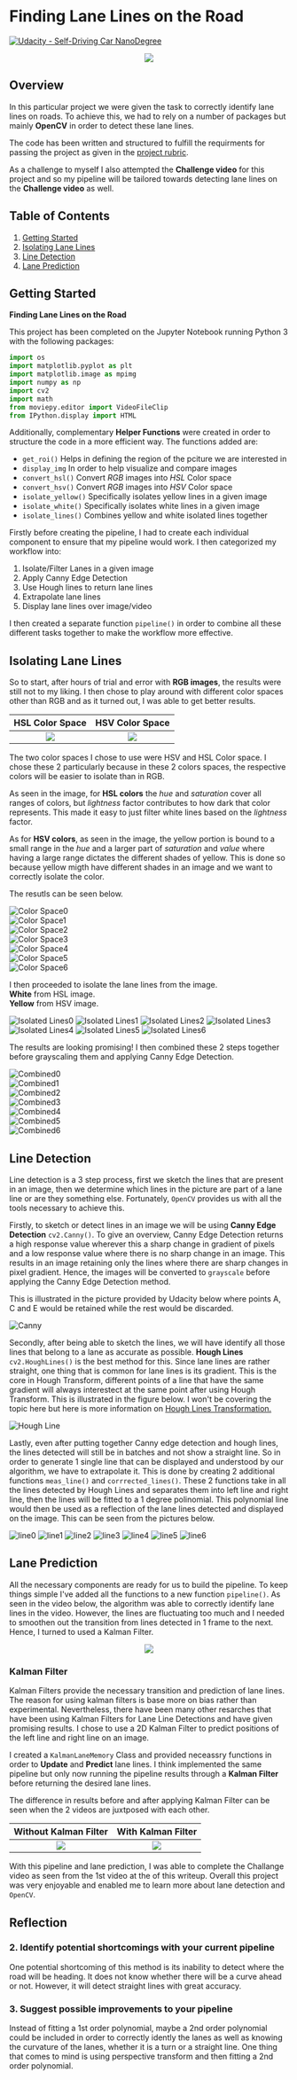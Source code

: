 # **Finding Lane Lines on the Road** 
[![Udacity - Self-Driving Car NanoDegree](https://s3.amazonaws.com/udacity-sdc/github/shield-carnd.svg)](http://www.udacity.com/drive)

<p align="center">
    <img src="readme_files/challenge.gif">
</p>

Overview
---

In this particular project we were given the task to correctly identify lane lines on roads.  To achieve this, we had to rely on a number of packages but mainly **OpenCV** in order to detect these lane lines.

The code has been written and structured to fulfill the requirments for passing the project as given in the [project rubric](https://review.udacity.com/#!/rubrics/322/view). 

As a challenge to myself I also attempted the **Challenge video** for this project and so my pipeline will be tailored towards detecting lane lines on the **Challenge video** as well.


Table of Contents
---

1. [Getting Started](#getting-started)
2. [Isolating Lane Lines](#isolating-lane-lines)
3. [Line Detection](#line-detection)
4. [Lane Prediction](#lane-prediction)


Getting Started
---

**Finding Lane Lines on the Road**

This project has been completed on the Jupyter Notebook running Python 3 with the following packages:

```python
import os
import matplotlib.pyplot as plt
import matplotlib.image as mpimg
import numpy as np
import cv2
import math
from moviepy.editor import VideoFileClip
from IPython.display import HTML
```

Additionally, complementary **Helper Functions** were created in order to structure the code in a more efficient way.  The functions added are:

- `get_roi()` Helps in defining the region of the pciture we are interested in  
- `display_img` In order to help visualize and compare images  
- `convert_hsl()` Convert _RGB_ images into _HSL_ Color space  
- `convert_hsv()` Convert _RGB_ images into _HSV_ Color space  
- `isolate_yellow()` Specifically isolates yellow lines in a given image  
- `isolate_white()` Specifically isolates white lines in a given image  
- `isolate_lines()` Combines yellow and white isolated lines together  

Firstly before creating the pipeline, I had to create each individual component to ensure that my pipeline would work.  I then categorized my workflow into:  

1. Isolate/Filter Lanes in a given image  
2. Apply Canny Edge Detection  
3. Use Hough lines to return lane lines  
4. Extrapolate lane lines  
5. Display lane lines over image/video  

I then created a separate function `pipeline()` in order to combine all these different tasks together to make the workflow more effective.  


Isolating Lane Lines
---

So to start, after hours of trial and error with **RGB images**, the results were still not to my liking.  I then chose to play around with different color spaces other than RGB and as it turned out, I was able to get better results.  

HSL Color Space            |  HSV Color Space
:-------------------------:|:-------------------------:
![](readme_files/hsl.png)  |  ![](readme_files/hsv.png)

The two color spaces I chose to use were HSV and HSL Color space.  I chose these 2 particularly because in these 2 colors spaces, the respective colors will be easier to isolate than in RGB.  

As seen in the image, for **HSL colors** the *hue* and *saturation* cover all ranges of colors, but *lightness* factor contributes to how dark that color represents.  This made it easy to just filter white lines based on the *lightness* factor.

As for **HSV colors**, as seen in the image, the yellow portion is bound to a small range in the *hue* and a larger part of *saturation* and *value* where having a large range dictates the different shades of yellow.  This is done so because yellow migth have different shades in an image and we want to correctly isolate the color.

The resutls can be seen below.

![Color Space0](readme_files/Color_Space0.png)  
![Color Space1](readme_files/Color_Space1.png)  
![Color Space2](readme_files/Color_Space2.png)  
![Color Space3](readme_files/Color_Space3.png)  
![Color Space4](readme_files/Color_Space4.png)  
![Color Space5](readme_files/Color_Space5.png)  
![Color Space6](readme_files/Color_Space6.png)

I then proceeded to isolate the lane lines from the image.  
**White** from HSL image.  
**Yellow** from HSV image.  

![Isolated Lines0](readme_files/Isolated_Lines0.png)
![Isolated Lines1](readme_files/Isolated_Lines1.png)
![Isolated Lines2](readme_files/Isolated_Lines2.png)
![Isolated Lines3](readme_files/Isolated_Lines3.png)
![Isolated Lines4](readme_files/Isolated_Lines4.png)
![Isolated Lines5](readme_files/Isolated_Lines5.png)
![Isolated Lines6](readme_files/Isolated_Lines6.png)

The results are looking promising!  I then combined these 2 steps together before grayscaling them and applying Canny Edge Detection.

![Combined0](readme/Combined0.png)  
![Combined1](readme/Combined1.png)  
![Combined2](readme/Combined2.png)  
![Combined3](readme/Combined3.png)  
![Combined4](readme/Combined4.png)  
![Combined5](readme/Combined5.png)  
![Combined6](readme/Combined6.png)  


Line Detection
---

Line detection is a 3 step process, first we sketch the lines that are present in an image, then we determine which lines in the picture are part of a lane line or are they something else.  Fortunately, `OpenCV` provides us with all the tools necessary to achieve this.

Firstly, to sketch or detect lines in an image we will be using **Canny Edge Detection** `cv2.Canny()`.  To give an overview, Canny Edge Detection returns a high response value wherever this a sharp change in gradient of pixels and a low response value where there is no sharp change in an image.  This results in an image retaining only the lines where there are sharp changes in pixel gradient.  Hence, the images will be converted to `grayscale` before applying the Canny Edge Detection method.

This is illustrated in the picture provided by Udacity below where points A, C and E would be retained while the rest would be discarded.

![Canny](readme_files/canny1.png)

Secondly, after being able to sketch the lines, we will have identify all those lines that belong to a lane as accurate as possible.  **Hough Lines** `cv2.HoughLines()` is the best method for this.  Since lane lines are rather straight, one thing that is common for lane lines is its gradient.  This is the core in Hough Transform, different points of a line that have the same gradient will always interestect at the same point after using Hough Transform.  This is illustrated in the figure below.  I won't be covering the topic here but here is more information on [Hough Lines Transformation.](https://medium.com/@tomasz.kacmajor/hough-lines-transform-explained-645feda072ab)

![Hough Line](readme_files/HL.jpg)

Lastly, even after putting together Canny edge detection and hough lines, the lines detected will still be in batches and not show a straight line.  So in order to generate 1 single line that can be displayed and understood by our algorithm, we have to extrapolate it.  This is done by creating 2 additional functions `meas_line()` and `corrrected_lines()`.  These 2 functions take in all the lines detected by Hough Lines and separates them into left line and right line, then the lines will be fitted to a 1 degree polinomial.  This polynomial line would then be used as a reflection of the lane lines detected and displayed on the image.  This can be seen from the pictures below.

![line0](test_images_output/challenge_4s.png)
![line1](test_images_output/solidWhiteCurve.png)
![line2](test_images_output/solidWhiteRight.png)
![line3](test_images_output/solidYellowCurve.png)
![line4](test_images_output/solidYellowCurve2.png)
![line5](test_images_output/solidYellowLeft.png)
![line6](test_images_output/whiteCarLaneSwitch.png)


Lane Prediction
---

All the necessary components are ready for us to build the pipeline.  To keep things simple I've added all the functions to a new function `pipeline()`.  As seen in the video below, the algorithm was able to correctly identify lane lines in the video.  However, the lines are fluctuating too much and I needed to smoothen out the transition from lines detected in 1 frame to the next.  Hence, I turned to used a Kalman Filter.

<p align="center">
    <img src="readme_files/No_KF.gif">
</p>

### Kalman Filter

Kalman Filters provide the necessary transition and prediction of lane lines.  The reason for using kalman filters is base more on bias rather than experimental.  Nevertheless, there have been many other resarches that have been using Kalman Filters for Lane Line Detections and have given promising results.  I chose to use a 2D Kalman Filter to predict positions of the left line and right line on an image.

I created a `KalmanLaneMemory` Class and provided neceassry functions in order to **Update** and **Predict** lane lines.  I think implemented the same pipeline but only now running the pipeline results through a **Kalman Filter** before returning the desired lane lines.

The difference in results before and after applying Kalman Filter can be seen when the 2 videos are juxtposed with each other.

Without Kalman Filter            |  With Kalman Filter
:-------------------------:|:-------------------------:
![](readme_files/No_KF.gif)  |  ![](readme_files/KF.gif)

With this pipeline and lane prediction, I was able to complete the Challange video as seen from the 1st video at the of this writeup.  Overall this project was very enjoyable and enabled me to learn more about lane detection and `OpenCV`.


Reflection
---

### 2. Identify potential shortcomings with your current pipeline


One potential shortcoming of this method is its inability to detect where the road will be heading.  It does not know whether there will be a curve ahead or not.  However, it will detect straight lines with great accuracy.


### 3. Suggest possible improvements to your pipeline

Instead of fitting a 1st order polynomial, maybe a 2nd order polynomial could be included in order to correctly idently the lanes as well as knowing the curvature of the lanes, whether it is a turn or a straight line.  One thing that comes to mind is using perspective transform and then fitting a 2nd order polynomial.
